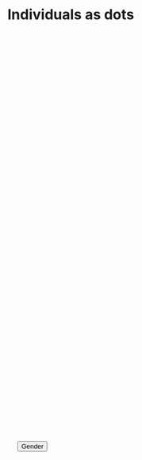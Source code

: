 <script>
  // start every markdown file with scripts, via a call to setup...
  import setup from "../setup.js"
  setup(this)
</script>


# Individuals as dots



<style>
.widthOfDiagram{
  width=1000px;
  height: 800px;
}

.toolTip{
    position: absolute;			
    text-align: left;							
    padding: 5px;
    background: lightsteelblue;	
    border: 0px;		
    border-radius: 8px;			
    pointer-events: none;
    
}

#controlPanel{
  padding: 20px;
}
</style>

<div class="widthOfDiagram" id="individualsAsDotsDiagram">

</div>
<div class="widthOfDiagram" id="controlPanel">
  <button id="group_gender">
  Gender
  </button>
</div>


<script>
  import { IndividualsAsDots } from "https://lively-kernel.org/lively4/BP2019RH1/prototypes/individualsAsDots.js";
  
  let diagramSvgWidth = 1000;
  let diagramSvgHeight = 800;
  
  let containerDiv = lively.query(this, "#individualsAsDotsDiagram")
  
  let diagram = new IndividualsAsDots(containerDiv, 
        diagramSvgWidth, 
        diagramSvgHeight)
  diagram.initializeRandom()
  
  lively.query(this, "#group_gender").addEventListener("click", () => {
    diagram.addGrouping("gender")
  })
</script>